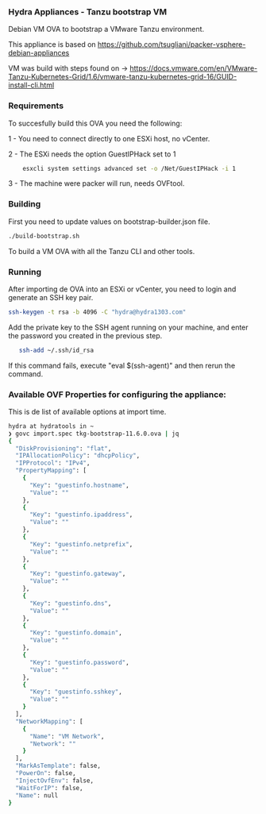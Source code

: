 ### Hydra Appliances - Tanzu bootstrap VM

Debian VM OVA to bootstrap a VMware Tanzu environment.

This appliance is based on https://github.com/tsugliani/packer-vsphere-debian-appliances

VM was build with steps found on -> https://docs.vmware.com/en/VMware-Tanzu-Kubernetes-Grid/1.6/vmware-tanzu-kubernetes-grid-16/GUID-install-cli.html

### Requirements
To succesfully build this OVA you need the following:

 1 - You need to connect directly to one ESXi host, no vCenter.
 
 2 - The ESXi needs the option GuestIPHack set to 1

```bash
    esxcli system settings advanced set -o /Net/GuestIPHack -i 1
```

 3 - The machine were packer will run, needs OVFtool.

### Building
First you need to update values on bootstrap-builder.json file.

```bash
./build-bootstrap.sh
```

To build a VM OVA with all the Tanzu CLI and other tools.

### Running

After importing de OVA into an ESXi or vCenter, you need to login and generate an SSH key pair.


```bash 
ssh-keygen -t rsa -b 4096 -C "hydra@hydra1303.com"
```

Add the private key to the SSH agent running on your machine, and enter the password you created in the previous step.

```bash 
   ssh-add ~/.ssh/id_rsa
```

If this command fails, execute "eval $(ssh-agent)" and then rerun the command.


### Available OVF Properties for configuring the appliance:
This is de list of available options at import time.

```bash
hydra at hydratools in ~
❯ govc import.spec tkg-bootstrap-11.6.0.ova | jq
{
  "DiskProvisioning": "flat",
  "IPAllocationPolicy": "dhcpPolicy",
  "IPProtocol": "IPv4",
  "PropertyMapping": [
    {
      "Key": "guestinfo.hostname",
      "Value": ""
    },
    {
      "Key": "guestinfo.ipaddress",
      "Value": ""
    },
    {
      "Key": "guestinfo.netprefix",
      "Value": ""
    },
    {
      "Key": "guestinfo.gateway",
      "Value": ""
    },
    {
      "Key": "guestinfo.dns",
      "Value": ""
    },
    {
      "Key": "guestinfo.domain",
      "Value": ""
    },
    {
      "Key": "guestinfo.password",
      "Value": ""
    },
    {
      "Key": "guestinfo.sshkey",
      "Value": ""
    }
  ],
  "NetworkMapping": [
    {
      "Name": "VM Network",
      "Network": ""
    }
  ],
  "MarkAsTemplate": false,
  "PowerOn": false,
  "InjectOvfEnv": false,
  "WaitForIP": false,
  "Name": null
}
```
